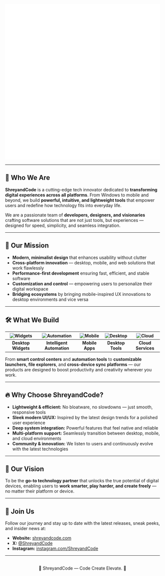 ![logo animated](https://raw.githubusercontent.com/ShreyandCode/.github/bae0e450c8682df81c4d0ddf2fe9da54a47055ae/profile/logo-animated.svg)<!-- Replace this entire SVG block with your actual company logo SVG -->

---

## 🚀 Who We Are

**ShreyandCode** is a cutting-edge tech innovator dedicated to **transforming digital experiences across all platforms**. From Windows to mobile and beyond, we build **powerful, intuitive, and lightweight tools** that empower users and redefine how technology fits into everyday life.

We are a passionate team of **developers, designers, and visionaries** crafting software solutions that are not just tools, but experiences — designed for speed, simplicity, and seamless integration.

---

## 🎯 Our Mission

- **Modern, minimalist design** that enhances usability without clutter  
- **Cross-platform innovation** — desktop, mobile, and web solutions that work flawlessly  
- **Performance-first development** ensuring fast, efficient, and stable software  
- **Customization and control** — empowering users to personalize their digital workspace  
- **Bridging ecosystems** by bringing mobile-inspired UX innovations to desktop environments and vice versa

---

## 🛠 What We Build

| ![Widgets](https://img.icons8.com/ios-filled/24/000000/widgets.png) | ![Automation](https://img.icons8.com/ios-filled/24/000000/automation.png) | ![Mobile](https://img.icons8.com/ios-filled/24/000000/smartphone.png) | ![Desktop](https://img.icons8.com/ios-filled/24/000000/desktop.png) | ![Cloud](https://img.icons8.com/ios-filled/24/000000/cloud.png) |
|:---:|:---:|:---:|:---:|:---:|
| **Desktop Widgets** | **Intelligent Automation** | **Mobile Apps** | **Desktop Tools** | **Cloud Services** |

From **smart control centers** and **automation tools** to **customizable launchers, file explorers**, and **cross-device sync platforms** — our products are designed to boost productivity and creativity wherever you work.

---

## 🔥 Why Choose ShreyandCode?

- **Lightweight & efficient:** No bloatware, no slowdowns — just smooth, responsive tools  
- **Sleek modern UI/UX:** Inspired by the latest design trends for a polished user experience  
- **Deep system integration:** Powerful features that feel native and reliable  
- **Multi-platform support:** Seamlessly transition between desktop, mobile, and cloud environments  
- **Community & innovation:** We listen to users and continuously evolve with the latest technologies  

---

## 🌟 Our Vision

To be the **go-to technology partner** that unlocks the true potential of digital devices, enabling users to **work smarter, play harder, and create freely** — no matter their platform or device.

---

## 📣 Join Us

Follow our journey and stay up to date with the latest releases, sneak peeks, and insider news at:

- **Website:** [shreyandcode.com](https://shreyandcode.web.app)  
- **X:** [@ShreyandCode](https://x.com/ShreyandCode)  
- **Instagram:** [instagram.com/ShreyandCode](https://instagram.com/ShreyandCode)  

---

<div align="center" style="margin-top: 2rem;">
    🚀 ShreyandCode — Code Create Elevate. 🚀
  </small>
</div>

